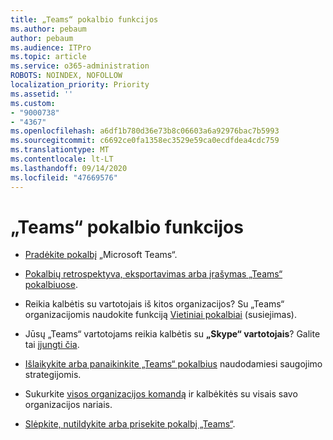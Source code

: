 ```yaml
---
title: „Teams“ pokalbio funkcijos
ms.author: pebaum
author: pebaum
ms.audience: ITPro
ms.topic: article
ms.service: o365-administration
ROBOTS: NOINDEX, NOFOLLOW
localization_priority: Priority
ms.assetid: ''
ms.custom:
- "9000738"
- "4367"
ms.openlocfilehash: a6df1b780d36e73b8c06603a6a92976bac7b5993
ms.sourcegitcommit: c6692ce0fa1358ec3529e59ca0ecdfdea4cdc759
ms.translationtype: MT
ms.contentlocale: lt-LT
ms.lasthandoff: 09/14/2020
ms.locfileid: "47669576"
---
```

# <a name="teams-chat-functionality"></a>„Teams“ pokalbio funkcijos

- [Pradėkite pokalbį](https://support.office.com/article/start-a-chat-in-teams-0c71b32b-c050-4930-a887-5afbe742b3d8) „Microsoft Teams“.

- [Pokalbių retrospektyva, eksportavimas arba įrašymas „Teams“ pokalbiuose](https://docs.microsoft.com/alchemyinsights/chat-history-in-microsoft-teams).

- Reikia kalbėtis su vartotojais iš kitos organizacijos? Su „Teams“ organizacijomis naudokite funkciją [Vietiniai pokalbiai](https://docs.microsoft.com/microsoftteams/native-chat-for-external-users) (susiejimas).

- Jūsų „Teams“ vartotojams reikia kalbėtis su **„Skype“ vartotojais**? Galite tai [įjungti čia](https://docs.microsoft.com/microsoftteams/manage-external-access#step-1---enable-your-organization-to-communicate-with-another-teams-organization). 

- [Išlaikykite arba panaikinkite „Teams“ pokalbius](https://docs.microsoft.com/microsoftteams/retention-policies) naudodamiesi saugojimo strategijomis.

- Sukurkite [visos organizacijos komandą](https://docs.microsoft.com/microsoftteams/create-an-org-wide-team) ir kalbėkitės su visais savo organizacijos nariais.

- [Slėpkite, nutildykite arba prisekite pokalbį „Teams“](https://support.office.com/article/hide-mute-or-pin-a-chat-in-teams-9aee02ef-713d-495b-8a73-9762d8e4b066).

